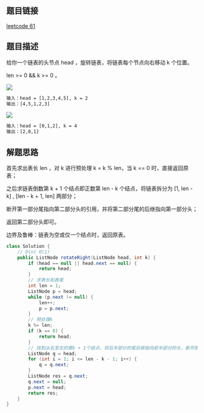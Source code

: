 ## 题目链接

[leetcode 61](https://leetcode.cn/problems/rotate-list/)

## 题目描述

给你一个链表的头节点 head ，旋转链表，将链表每个节点向右移动 k 个位置。  

len >= 0 && k >= 0 。


![](https://s3.bmp.ovh/imgs/2022/09/13/d8ff78815966ced8.png)
```html
输入：head = [1,2,3,4,5], k = 2
输出：[4,5,1,2,3]
```

![](https://s3.bmp.ovh/imgs/2022/09/13/58daa5482e7850bd.png)
```html
输入：head = [0,1,2], k = 4
输出：[2,0,1]
```

## 解题思路

首先求出表长 len ，对 k 进行预处理 k = k % len，当 k == 0 时，直接返回原表；  

之后求链表倒数第 k + 1 个结点即正数第 len - k 个结点，将链表拆分为 [1, len - k] , [len - k + 1, len] 两部分；  

断开第一部分尾指向第二部分头的引用，并将第二部分尾的后继指向第一部分头；  

返回第二部分头即可。  

边界及鲁棒：链表为空或仅一个结点时，返回原表。

```java
class Solution {
    // O(n) O(1)
    public ListNode rotateRight(ListNode head, int k) {
        if (head == null || head.next == null) {
            return head;
        }
        // 求表长和表尾
        int len = 1;
        ListNode p = head;
        while (p.next != null) {
            len++;
            p = p.next;
        }
        // 预处理k
        k %= len;
        if (k == 0) {
            return head;
        }
        // 找到从右至左的第k + 1个结点，将后半部分的尾后继指向前半部分的头，断开原有连接
        ListNode q = head;
        for (int i = 1; i <= len - k - 1; i++) {
            q = q.next;
        }
        ListNode res = q.next;
        q.next = null;
        p.next = head;
        return res;
    }
}
```


